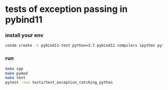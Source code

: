 # tests of exception passing in pybind11

### install your env

```bash
conda create -n pybind11-test python=3.7 pybind11 compilers ipython pytest
```

### run

```bash
make cpp
make pymod
make test
pytest -vvs tests/test_exception_catching_python
```

